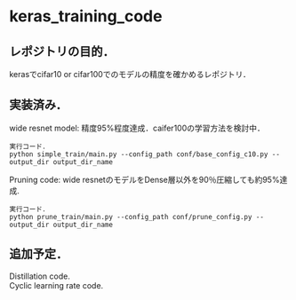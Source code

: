 # keras_training_code

## レポジトリの目的．
kerasでcifar10 or cifar100でのモデルの精度を確かめるレポジトリ．  

## 実装済み．  
wide resnet model: 精度95%程度達成．caifer100の学習方法を検討中．  
```shell
実行コード．
python simple_train/main.py --config_path conf/base_config_c10.py --output_dir output_dir_name
```
Pruning code: wide resnetのモデルをDense層以外を90％圧縮しても約95%達成.  
```shell
実行コード．
python prune_train/main.py --config_path conf/prune_config.py --output_dir output_dir_name
```

## 追加予定．  
Distillation code.  
Cyclic learning rate code.  
